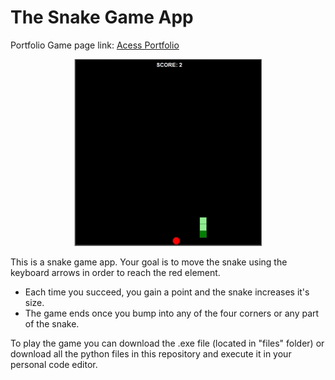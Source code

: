 # The Snake Game App

Portfolio Game page link: [Acess Portfolio](https://meduardaeneves.github.io/portfolio/games/snake_game/)

<p align="center">
  <img src="files/snake_game_playing.png" width="300">
</p>

This is a snake game app. Your goal is to move the snake using the keyboard arrows in order to reach the red element. 
  - Each time you succeed, you gain a point and the snake increases it's size.
  - The game ends once you bump into any of the four corners or any part of the snake.

To play the game you can download the .exe file (located in "files" folder) or download all the python files in this repository and execute it in your personal code editor.


